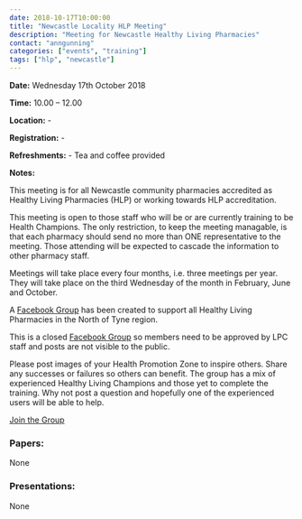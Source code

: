 ```yaml
---
date: 2018-10-17T10:00:00
title: "Newcastle Locality HLP Meeting"
description: "Meeting for Newcastle Healthy Living Pharmacies"
contact: "anngunning"
categories: ["events", "training"]
tags: ["hlp", "newcastle"]
---
```


**Date:**  Wednesday 17th October 2018  

**Time:**  10.00 – 12.00  

**Location:**  -  

**Registration:**  -  

**Refreshments:**  -  Tea and coffee provided

**Notes:**  

This meeting is for all Newcastle community pharmacies accredited as Healthy Living Pharmacies (HLP) or working towards HLP accreditation.  

This meeting is open to those staff who will be or are currently training to be Health Champions. The only restriction, to keep the meeting managable, is that each pharmacy should send no more than ONE representative to the meeting. Those attending will be expected to cascade the information to other pharmacy staff.  

Meetings will take place every four months, i.e. three meetings per year. They will take place on the third Wednesday of the month in February, June and October.  

A [Facebook Group](https://www.facebook.com/groups/NOTHLPS/) has been created to support
all Healthy Living Pharmacies in the North of Tyne region.  

This is a closed [Facebook Group](https://www.facebook.com/groups/NOTHLPS/) so members need 
to be approved by LPC staff and posts are not visible to the public.  

Please post images of your Health Promotion Zone to inspire others.  Share any successes or failures 
so others can benefit.  The group has a mix of experienced Healthy Living Champions and those yet to
complete the training.  Why not post a question and hopefully one of the experienced users will be able to help.  

[Join the Group](https://www.facebook.com/groups/NOTHLPS/)

### Papers:

None

### Presentations:

None
